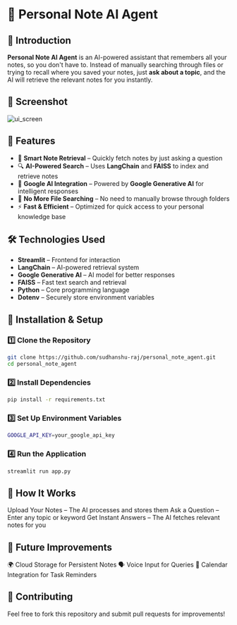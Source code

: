 # 📒 Personal Note AI Agent  

## 🚀 Introduction  
**Personal Note AI Agent** is an AI-powered assistant that remembers all your notes, so you don't have to. Instead of manually searching through files or trying to recall where you saved your notes, just **ask about a topic**, and the AI will retrieve the relevant notes for you instantly.  

## 📸 Screenshot
![ui_screen](https://github.com/user-attachments/assets/ef8ee11e-ba56-49f0-896d-e7ea4cb6a760)


## 🎯 Features  
- 📝 **Smart Note Retrieval** – Quickly fetch notes by just asking a question  
- 🔍 **AI-Powered Search** – Uses **LangChain** and **FAISS** to index and retrieve notes  
- 🤖 **Google AI Integration** – Powered by **Google Generative AI** for intelligent responses  
- 📂 **No More File Searching** – No need to manually browse through folders  
- ⚡ **Fast & Efficient** – Optimized for quick access to your personal knowledge base  

## 🛠️ Technologies Used  
- **Streamlit** – Frontend for interaction  
- **LangChain** – AI-powered retrieval system  
- **Google Generative AI** – AI model for better responses  
- **FAISS** – Fast text search and retrieval  
- **Python** – Core programming language  
- **Dotenv** – Securely store environment variables  

## 🚀 Installation & Setup  
### 1️⃣ Clone the Repository  
```bash
git clone https://github.com/sudhanshu-raj/personal_note_agent.git
cd personal_note_agent
```
### 2️⃣ Install Dependencies
```bash
pip install -r requirements.txt
```
### 3️⃣ Set Up Environment Variables
```bash
GOOGLE_API_KEY=your_google_api_key
```
### 4️⃣ Run the Application
```bash
streamlit run app.py
```
## 📌 How It Works
Upload Your Notes – The AI processes and stores them
Ask a Question – Enter any topic or keyword
Get Instant Answers – The AI fetches relevant notes for you

## 📢 Future Improvements
🌍 Cloud Storage for Persistent Notes
🗣️ Voice Input for Queries
📅 Calendar Integration for Task Reminders

## 🤝 Contributing
Feel free to fork this repository and submit pull requests for improvements!

